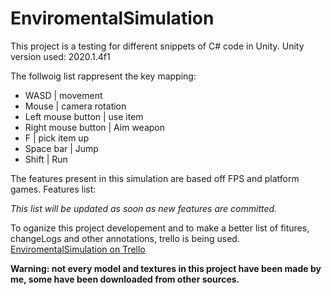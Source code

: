 # EnviromentalSimulation

This project is a testing for different snippets of C# code in Unity.
Unity version used: 2020.1.4f1

The follwoig list rappresent the key mapping:
- WASD                | movement
- Mouse               | camera rotation
- Left mouse button   | use item
- Right mouse button  | Aim weapon
- F                   | pick item up
- Space bar           | Jump
- Shift               | Run

The features present in this simulation are based off FPS and platform games.
Features list: 

*This list will be updated as soon as new features are committed.*

To oganize this project developement and to make a better list of fitures, changeLogs and other annotations, trello is being used. [EnviromentalSimulation on Trello](https://trello.com/b/Sj27YJwl/enviromentalsimulation)



**Warning: not every model and textures in this project have been made by me, some have been downloaded from other sources.** 

